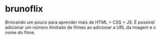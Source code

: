 # brunoflix
Brincando um pouco para aprender mais de HTML + CSS + JS. É possível adicionar um número ilimitado de filmes ao adicionar a URL da imagem e o nome do filme.
